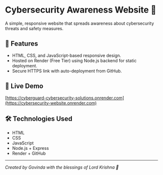 # Cybersecurity Awareness Website 🔐

A simple, responsive website that spreads awareness about cybersecurity threats and safety measures.

## 🌿 Features
- HTML, CSS, and JavaScript-based responsive design.
- Hosted on Render (Free Tier) using Node.js backend for static deployment.
- Secure HTTPS link with auto-deployment from GitHub.

## 🚀 Live Demo
[https://cyberguard-cybersecurity-solutions.onrender.com](https://cybersecurity-website.onrender.com)

## 🛠️ Technologies Used
- HTML
- CSS
- JavaScript
- Node.js + Express
- Render + GitHub

---

*Created by Govinda with the blessings of Lord Krishna 🙏*

